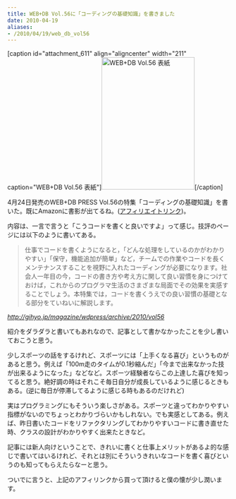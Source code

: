 ```yaml
---
title: WEB+DB Vol.56に「コーディングの基礎知識」を書きました
date: 2010-04-19
aliases:
- /2010/04/19/web_db_vol56
---
```

[caption id="attachment_611" align="aligncenter" width="211" caption="WEB+DB Vol.56 表紙"]<img src="http://ukstudio.jp/wp-content/uploads/2010/04/WDBvol56-211x300.jpg" alt="WEB+DB Vol.56 表紙" title="WDBvol56" width="211" height="300" class="size-medium wp-image-611" />[/caption]

4月24日発売のWEB+DB PRESS Vol.56の特集「コーディングの基礎知識」を書いた。既にAmazonに書影が出てるね。(<a href='http://www.amazon.co.jp/gp/product/4774142107?linkCode=shr&camp=1207&creative=8411&tag=ukstudio0c-22' target='_blank'>アフィリエイトリンク</a>)。

内容は、一言で言うと「こうコードを書くと良いですよ」って感じ。技評のページには以下のように書いてある。

<blockquote>
仕事でコードを書くようになると，「どんな処理をしているのかがわかりやすい」「保守，機能追加が簡単」など，チームでの作業やコードを長くメンテナンスすることを視野に入れたコーディングが必要になります。社会人一年目の今，コードの書き方や考え方に関して良い習慣を身につけておけば，これからのプログラマ生活のさまざまな局面でその効果を実感することでしょう。本特集では，コードを書くうえでの良い習慣の基礎となる部分をていねいに解説します。
</blockquote>
<cite><a href='http://gihyo.jp/magazine/wdpress/archive/2010/vol56' target='_blank'>http://gihyo.jp/magazine/wdpress/archive/2010/vol56</a></cite>

紹介をダラダラと書いてもあれなので、記事として書かなかったことを少し書いておこうと思う。

少しスポーツの話をするけれど、スポーツには「上手くなる喜び」というものがあると思う。例えば「100m走のタイムが0.1秒縮んだ」「今まで出来なかった技が出来るようになった」などなど。スポーツ経験者ならこの上達した喜びを知ってると思う。絶好調の時はそれこそ毎日自分が成長しているように感じるときもある。(逆に毎日が停滞してるように感じる時もあるのだけれど)

実はプログラミングにもそういう楽しさがある。スポーツと違ってわかりやすい指標がないのでちょっとわかりづらいかもしれない。でも実感としてある。例えば、昨日書いたコードをリファクタリングしてわかりやすいコードに書き直せた時、クラスの設計がわかりやすく出来たときなど。

記事には新人向けということで、きれいに書くと仕事上メリットがあるよ的な感じで書いてはいるけれど、それとは別にそういうきれいなコードを書く喜びというのも知ってもらえたらなーと思う。

ついでに言うと、上記のアフィリンクから買って頂けると僕の懐が少し潤います。